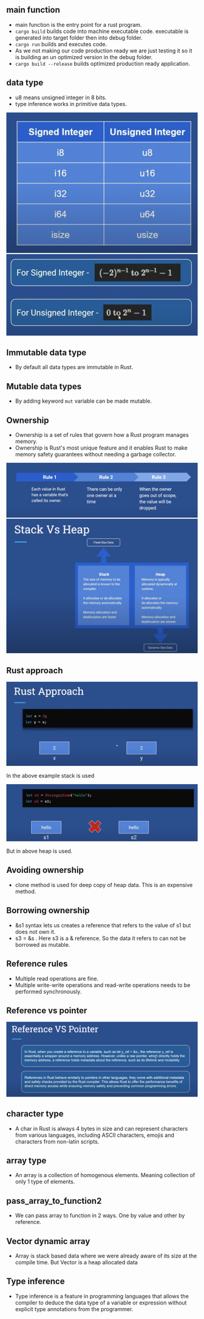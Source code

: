 ## main function

- main function is the entry point for a rust program.
- `cargo build` builds code into machine executable code. executable is generated into target folder then into debug folder.
- `cargo run` builds and executes code.
- As we not making our code production ready we are just testing it so it is building an un optimized version in the debug folder.
- `cargo build --release` builds optimized production ready application.

## data type

- u8 means unsigned integer in 8 bits.
- type inference works in primitive data types.

![integer_types](./integer_types.png)
![integer_range](./integer_range.png)

## Immutable data type

- By default all data types are immutable in Rust.

## Mutable data types

- By adding keyword `mut` variable can be made mutable.

## Ownership

- Ownership is a set of rules that govern how a Rust program manages memory.
- Ownership is Rust's most unique feature and it enables Rust to make memory safety guarantees without needing a garbage collector.

![ownership_rules](./ownership_rules.png)
![stack_vs_heap](./stack_vs_heap.png)

## Rust approach

![stack_approach](./stack_approach.png)

In the above example stack is used

![heap_approach](./heap_approach.png)

But in above heap is used.

## Avoiding ownership

- clone method is used for deep copy of heap data. This is an expensive method.

## Borrowing ownership

- &s1 syntax lets us creates a reference that refers to the value of s1 but does not own it.
- s3 = &s . Here s3 is a & reference. So the data it refers to can not be borrowed as mutable.

## Reference rules

- Multiple read operations are fine.
- Multiple write-write operations and read-write operations needs to be performed synchronously.

## Reference vs pointer

![reference_vs_pointer](./reference_vs_pointer.png)

## character type

- A char in Rust is always 4 bytes in size and can represent characters from various languages, including ASCII characters, emojis and characters from non-latin scripts.

## array type

- An array is a collection of homogenous elements. Meaning collection of only 1 type of elements.

## pass_array_to_function2

- We can pass array to function in 2 ways. One by value and other by reference.

## Vector dynamic array

- Array is stack based data where we were already aware of its size at the compile time. But Vector is a heap allocated data

## Type inference

- Type inference is a feature in programming languages that allows the compiler to deduce the data type of a variable or expression without explicit type annotations from the programmer.
